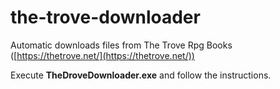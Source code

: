 # the-trove-downloader
Automatic downloads files from The Trove Rpg Books ([https://thetrove.net/](https://thetrove.net/))

Execute **TheDroveDownloader.exe** and follow the instructions.
